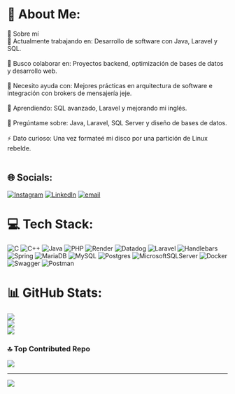 # 💫 About Me:
👋 Sobre mí<br>🔭 Actualmente trabajando en: Desarrollo de software con Java, Laravel y SQL.<br><br>👯 Busco colaborar en: Proyectos backend, optimización de bases de datos y desarrollo web.<br><br>🤝 Necesito ayuda con: Mejores prácticas en arquitectura de software e integración con brokers de mensajería jeje.<br><br>🌱 Aprendiendo: SQL avanzado, Laravel y mejorando mi inglés.<br><br>💬 Pregúntame sobre: Java, Laravel, SQL Server y diseño de bases de datos.<br><br>⚡ Dato curioso: Una vez formateé mi disco por una partición de Linux rebelde.<br><br>


## 🌐 Socials:
[![Instagram](https://img.shields.io/badge/Instagram-%23E4405F.svg?logo=Instagram&logoColor=white)](https://instagram.com/iturriozlucas) [![LinkedIn](https://img.shields.io/badge/LinkedIn-%230077B5.svg?logo=linkedin&logoColor=white)](https://linkedin.com/in/lucas-iturrioz-910910206) [![email](https://img.shields.io/badge/Email-D14836?logo=gmail&logoColor=white)](mailto:lucasiturrioz212@gmail.com) 

# 💻 Tech Stack:
![C](https://img.shields.io/badge/c-%2300599C.svg?style=for-the-badge&logo=c&logoColor=white) ![C++](https://img.shields.io/badge/c++-%2300599C.svg?style=for-the-badge&logo=c%2B%2B&logoColor=white) ![Java](https://img.shields.io/badge/java-%23ED8B00.svg?style=for-the-badge&logo=openjdk&logoColor=white) ![PHP](https://img.shields.io/badge/php-%23777BB4.svg?style=for-the-badge&logo=php&logoColor=white) ![Render](https://img.shields.io/badge/Render-%46E3B7.svg?style=for-the-badge&logo=render&logoColor=white) ![Datadog](https://img.shields.io/badge/datadog-%23632CA6.svg?style=for-the-badge&logo=datadog&logoColor=white) ![Laravel](https://img.shields.io/badge/laravel-%23FF2D20.svg?style=for-the-badge&logo=laravel&logoColor=white) ![Handlebars](https://img.shields.io/badge/Handlebars-%23000000?style=for-the-badge&logo=Handlebars.js&logoColor=white) ![Spring](https://img.shields.io/badge/spring-%236DB33F.svg?style=for-the-badge&logo=spring&logoColor=white) ![MariaDB](https://img.shields.io/badge/MariaDB-003545?style=for-the-badge&logo=mariadb&logoColor=white) ![MySQL](https://img.shields.io/badge/mysql-4479A1.svg?style=for-the-badge&logo=mysql&logoColor=white) ![Postgres](https://img.shields.io/badge/postgres-%23316192.svg?style=for-the-badge&logo=postgresql&logoColor=white) ![MicrosoftSQLServer](https://img.shields.io/badge/Microsoft%20SQL%20Server-CC2927?style=for-the-badge&logo=microsoft%20sql%20server&logoColor=white) ![Docker](https://img.shields.io/badge/docker-%230db7ed.svg?style=for-the-badge&logo=docker&logoColor=white) ![Swagger](https://img.shields.io/badge/-Swagger-%23Clojure?style=for-the-badge&logo=swagger&logoColor=white) ![Postman](https://img.shields.io/badge/Postman-FF6C37?style=for-the-badge&logo=postman&logoColor=white)
# 📊 GitHub Stats:
![](https://github-readme-stats.vercel.app/api?username=Lucassiturrioz&theme=dark&hide_border=false&include_all_commits=false&count_private=false)<br/>
![](https://nirzak-streak-stats.vercel.app/?user=Lucassiturrioz&theme=dark&hide_border=false)<br/>
![](https://github-readme-stats.vercel.app/api/top-langs/?username=Lucassiturrioz&theme=dark&hide_border=false&include_all_commits=false&count_private=false&layout=compact)

### 🔝 Top Contributed Repo
![](https://github-contributor-stats.vercel.app/api?username=Lucassiturrioz&limit=5&theme=dark&combine_all_yearly_contributions=true)

---
[![](https://visitcount.itsvg.in/api?id=Lucassiturrioz&icon=4&color=0)](https://visitcount.itsvg.in)

<!-- Proudly created with GPRM ( https://gprm.itsvg.in ) -->
